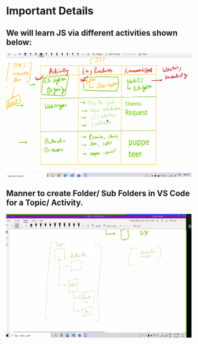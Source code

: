 # Important Details 

## We will learn JS via different activities shown below:
<img src="activities.PNG" alt="Trulli" width="500" height="333">

## Manner to create Folder/ Sub Folders in VS Code for a Topic/ Activity.
<img src="file.PNG" alt="Trulli" width="500" height="333">
